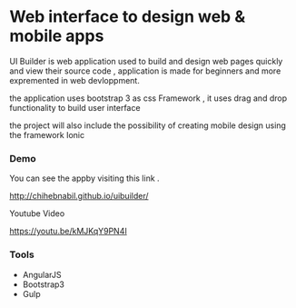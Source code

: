 # Web interface to design web & mobile apps
UI Builder is web application used to build and design web pages quickly and view their source code , application is made for beginners and more expremented in web devloppment.

the application uses bootstrap 3 as css  Framework , it uses drag and drop functionality to build user interface

the project will also include the possibility of creating mobile design using the framework Ionic

### Demo
You can see the appby visiting this link .

http://chihebnabil.github.io/uibuilder/

Youtube Video

https://youtu.be/kMJKqY9PN4I

### Tools
- AngularJS
- Bootstrap3
- Gulp
